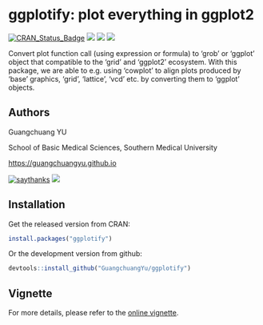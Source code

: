 <!-- README.md is generated from README.Rmd. Please edit that file -->

# ggplotify: plot everything in ggplot2

[![CRAN\_Status\_Badge](http://www.r-pkg.org/badges/version/ggplotify?color=green)](https://cran.r-project.org/package=ggplotify)
![](http://cranlogs.r-pkg.org/badges/grand-total/ggplotify?color=green)
![](http://cranlogs.r-pkg.org/badges/ggplotify?color=green)
![](http://cranlogs.r-pkg.org/badges/last-week/ggplotify?color=green)

Convert plot function call (using expression or formula) to ‘grob’ or
‘ggplot’ object that compatible to the ‘grid’ and ‘ggplot2’ ecosystem.
With this package, we are able to e.g. using ‘cowplot’ to align plots
produced by ‘base’ graphics, ‘grid’, ‘lattice’, ‘vcd’ etc. by converting
them to ‘ggplot’ objects.

## Authors

Guangchuang YU

School of Basic Medical Sciences, Southern Medical University

<https://guangchuangyu.github.io>

[![saythanks](https://img.shields.io/badge/say-thanks-ff69b4.svg)](https://saythanks.io/to/GuangchuangYu)
[![](https://img.shields.io/badge/follow%20me%20on-WeChat-green.svg)](https://guangchuangyu.github.io/blog_images/biobabble.jpg)

## Installation

Get the released version from CRAN:

``` r
install.packages("ggplotify")
```

Or the development version from github:

``` r
devtools::install_github("GuangchuangYu/ggplotify")
```

## Vignette

For more details, please refer to the [online
vignette](https://cran.r-project.org/package=ggplotify/vignettes/ggplotify.html).
